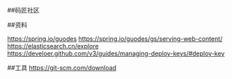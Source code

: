 ##码匠社区

##资料

https://spring.io/guodes
https://spring.io/guodes/gs/serving-web-content/
https://elasticsearch.cn/explore
https://develoer.github.com/v3/guides/managing-deploy-keys/#deploy-key

##工具 
https://git-scm.com/download